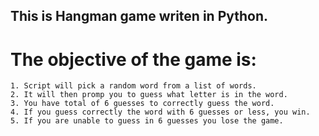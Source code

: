 ##  This is Hangman game writen in Python.
#   The objective of the game is:
    1. Script will pick a random word from a list of words.
    2. It will then promp you to guess what letter is in the word. 
    3. You have total of 6 guesses to correctly guess the word. 
    4. If you guess correctly the word with 6 guesses or less, you win.
    5. If you are unable to guess in 6 guesses you lose the game. 